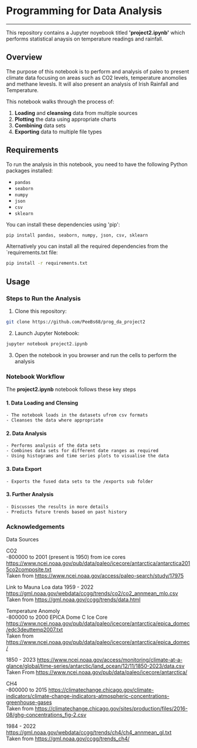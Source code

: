 # **Programming for Data Analysis**
***

This repository contains a Jupyter noyebook titled **'project2.ipynb'** which performs statistical anaysis on temperature readings and rainfall.

## **Overview**

The purpose of this notebook is to perform and analysis of paleo to present climate data focusing on areas such as CO2 levels, temperature anomolies and methane levesls. It will also present an analysis of Irish Rainfall and Temperature.

This notebook walks through the process of:
1. **Loading** and **cleansing** data from multiple sources
2. **Plotting** the data using appropriate charts
3. **Combining** data sets
4. **Exporting** data to multiple file types

## **Requirements**

To run the analysis in this notebook, you need to have the following Python packages installed:

- `pandas`
- `seaborn`
- `numpy`
- `json`
- `csv`
- `sklearn`

You can install these dependencies using 'pip':

```bash
pip install pandas, seaborn, numpy, json, csv, sklearn 
```

Alternatively you can install all the required dependencies from the `requirements.txt file:

```bash
pip install -r requirements.txt
```

## **Usage**

### **Steps to Run the Analysis**

1. Clone this repository:

```bash
git clone https://github.com/PeeBs68/prog_da_project2
```

2. Launch Jupyter Notebook:

```bash
jupyter notebook project2.ipynb
```

3. Open the notebook in you browser and run the cells to perform the analysis

### **Notebook Workflow**

The **project2.ipynb** notebook follows these key steps

#### 1. **Data Loading and Clensing**
    - The notebook loads in the datasets ufrom csv formats
    - Cleanses the data where appropriate

#### 2. **Data Analysis**
    - Performs analysis of the data sets
    - Combines data sets for different date ranges as required
    - Using histograms and time series plots to visualise the data 

#### 3. **Data Export**
    - Exports the fused data sets to the /exports sub folder

#### 3. **Further Analysis**
    - Discusses the results in more details
    - Predicts future trends based on past history

### **Acknowledgements**
Data Sources

CO2   
-800000 to 2001 (present is 1950) from ice cores
https://www.ncei.noaa.gov/pub/data/paleo/icecore/antarctica/antarctica2015co2composite.txt   
Taken from https://www.ncei.noaa.gov/access/paleo-search/study/17975

Link to Mauna Loa data 1959 - 2022
https://gml.noaa.gov/webdata/ccgg/trends/co2/co2_annmean_mlo.csv   
Taken from https://gml.noaa.gov/ccgg/trends/data.html   


Temperature Anomoly   
-800000 to 2000 EPICA Dome C Ice Core 
https://www.ncei.noaa.gov/pub/data/paleo/icecore/antarctica/epica_domec/edc3deuttemp2007.txt   
Taken from https://www.ncei.noaa.gov/pub/data/paleo/icecore/antarctica/epica_domec/

1850 - 2023
https://www.ncei.noaa.gov/access/monitoring/climate-at-a-glance/global/time-series/antarctic/land_ocean/12/11/1850-2023/data.csv   
Taken From https://www.ncei.noaa.gov/pub/data/paleo/icecore/antarctica/   


CH4   
-800000 to 2015
https://climatechange.chicago.gov/climate-indicators/climate-change-indicators-atmospheric-concentrations-greenhouse-gases   
Taken from https://climatechange.chicago.gov/sites/production/files/2016-08/ghg-concentrations_fig-2.csv   

1984 - 2022
https://gml.noaa.gov/webdata/ccgg/trends/ch4/ch4_annmean_gl.txt   
Taken from https://gml.noaa.gov/ccgg/trends_ch4/

